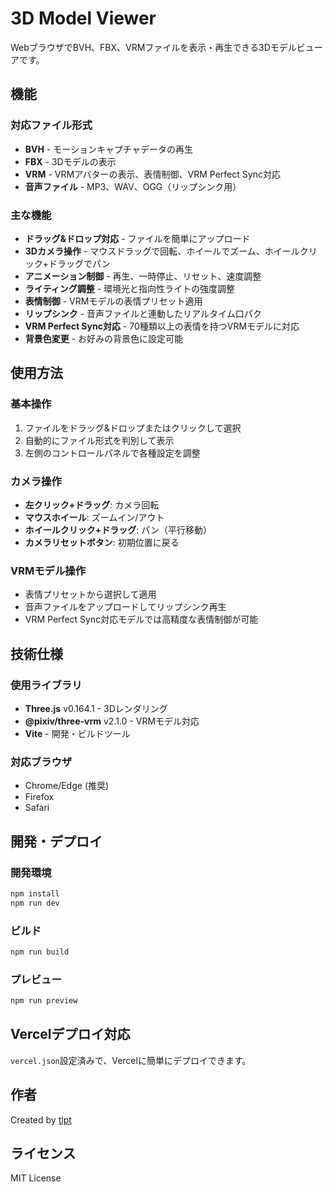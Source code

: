 # 3D Model Viewer

WebブラウザでBVH、FBX、VRMファイルを表示・再生できる3Dモデルビューアです。

## 機能

### 対応ファイル形式
- **BVH** - モーションキャプチャデータの再生
- **FBX** - 3Dモデルの表示
- **VRM** - VRMアバターの表示、表情制御、VRM Perfect Sync対応
- **音声ファイル** - MP3、WAV、OGG（リップシンク用）

### 主な機能
- **ドラッグ&ドロップ対応** - ファイルを簡単にアップロード
- **3Dカメラ操作** - マウスドラッグで回転、ホイールでズーム、ホイールクリック+ドラッグでパン
- **アニメーション制御** - 再生、一時停止、リセット、速度調整
- **ライティング調整** - 環境光と指向性ライトの強度調整
- **表情制御** - VRMモデルの表情プリセット適用
- **リップシンク** - 音声ファイルと連動したリアルタイム口パク
- **VRM Perfect Sync対応** - 70種類以上の表情を持つVRMモデルに対応
- **背景色変更** - お好みの背景色に設定可能

## 使用方法

### 基本操作
1. ファイルをドラッグ&ドロップまたはクリックして選択
2. 自動的にファイル形式を判別して表示
3. 左側のコントロールパネルで各種設定を調整

### カメラ操作
- **左クリック+ドラッグ**: カメラ回転
- **マウスホイール**: ズームイン/アウト
- **ホイールクリック+ドラッグ**: パン（平行移動）
- **カメラリセットボタン**: 初期位置に戻る

### VRMモデル操作
- 表情プリセットから選択して適用
- 音声ファイルをアップロードしてリップシンク再生
- VRM Perfect Sync対応モデルでは高精度な表情制御が可能

## 技術仕様

### 使用ライブラリ
- **Three.js** v0.164.1 - 3Dレンダリング
- **@pixiv/three-vrm** v2.1.0 - VRMモデル対応
- **Vite** - 開発・ビルドツール

### 対応ブラウザ
- Chrome/Edge (推奨)
- Firefox
- Safari

## 開発・デプロイ

### 開発環境
```bash
npm install
npm run dev
```

### ビルド
```bash
npm run build
```

### プレビュー
```bash
npm run preview
```

## Vercelデプロイ対応

`vercel.json`設定済みで、Vercelに簡単にデプロイできます。

## 作者

Created by [tlpt](https://x.com/tlpt_telepath)

## ライセンス

MIT License